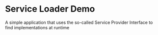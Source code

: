 # Service Loader Demo

A simple application that uses the so-called Service Provider Interface to find implementations at runtime